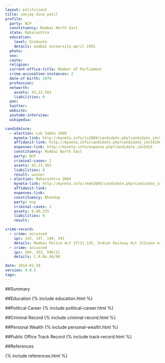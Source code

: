 ```yaml
---
layout: politician2
title: sanjay dina patil
profile: 
  party: NCP
  constituency: Mumbai North East
  state: Maharashtra
  education: 
    level: Graduate
    details: mumbai university-april 1992
  photo: 
  sex: 
  caste: 
  religion: 
  current-office-title: Member of Parliament
  crime-accusation-instances: 2
  date-of-birth: 1970
  profession: 
  networth: 
    assets: 43,23,503
    liabilities: 0
  pan: 
  twitter: 
  website: 
  youtube-interview: 
  wikipedia: 

candidature: 
  - election: Lok Sabha 2009
    myneta-link: http://myneta.info/ls2009/candidate.php?candidate_id=5419
    affidavit-link: http://myneta.info/candidate.php?candidate_id=5419&scan=original
    expenses-link: http://myneta.info/expense.php?candidate_id=5419
    constituency: Mumbai North East 
    party: NCP
    criminal-cases: 2
    assets: 43,23,503
    liabilities: 0
    result: winner 
  - election: Maharashtra 2004
    myneta-link: http://myneta.info//mah2004/candidate.php?candidate_id=51
    affidavit-link: 
    expenses-link: 
    constituency: Bhandup 
    party: ncp
    criminal-cases: 3
    assets: 8,80,235
    liabilities: 0
    result:  

crime-record: 
  - crime: accussed
    ipc: 143, 147, 149, 341
    details: Mumbai Police Act 37(3),135, Indian Railway Act 151case no -  643/P-96 C.R.No.292/96 
  - crime: accussed
    ipc: 504, 353, 506(2)
    details: C.R.No.94/90 

date: 2014-01-28
version: 0.0.5
tags: 
---
```

##Summary


##Education
{% include education.html %}


##Political Career
{% include political-career.html %}


##Criminal Record
{% include criminal-record.html %}


##Personal Wealth
{% include personal-wealth.html %}


##Public Office Track Record
{% include track-record.html %}


##References


{% include references.html %}